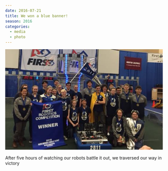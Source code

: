 ```yaml
---
date: 2016-07-21
title: We won a blue banner!
season: 2016
categories:
  - media
  - photo
---
```


![blue banner](/images/Awards/blue-banner.jpg)


After five hours of watching our robots battle it out, we traversed our way in victory
